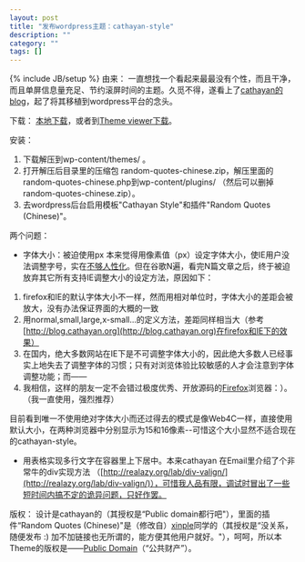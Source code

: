 ```yaml
---
layout: post
title: "发布wordpress主题：cathayan-style"
description: ""
category: ""
tags: []
---
```

{% include JB/setup %}
由来：
一直想找一个看起来最最没有个性，而且干净，而且单屏信息量充足、节约滚屏时间的主题。久觅不得，遂看上了[cathayan的blog](http://blog.cathayan.org/)，起了将其移植到wordpress平台的念头。

下载：
[本地下载](wp-content/uploads/2008/11/cathayan-style.zip)，或者到[Theme viewer下载](http://themes.wordpress.net/columns/2-columns/2534/cathayan-style/)。

安装：

1. 下载解压到wp-content/themes/ 。
2. 打开解压后目录里的压缩包 random-quotes-chinese.zip，解压里面的random-quotes-chinese.php到wp-content/plugins/ （然后可以删掉random-quotes-chinese.zip）。
3. 去wordpress后台启用模板"Cathayan Style"和插件"Random Quotes (Chinese)"。


两个问题：
- 字体大小：被迫使用px
本来觉得用像素值（px）设定字体大小，使IE用户没法调整字号，实在[不够人性化](http://jorux.com/archives/95-websites-of-china-need-to-rewrite-css/)。但在谷歌N遍，看完N篇文章之后，终于被迫放弃其它所有支持IE调整大小的设定方法，原因如下：
1. firefox和IE的默认字体大小不一样，然而用相对单位时，字体大小的差距会被放大，没有办法保证界面的大概的一致
2. 用normal,small,large,x-small...的定义方法，差距同样相当大（参考[http://blog.cathayan.org](http://blog.cathayan.org)在firefox和IE下的效果）
3. 在国内，绝大多数网站在IE下是不可调整字体大小的，因此绝大多数人已经事实上地失去了调整字体的习惯；只有对浏览体验比较敏感的人才会注意到字体调整功能；而——
4. 我相信，这样的朋友一定不会错过极度优秀、开放源码的[Firefox](http://www.mozilla.org.cn/)浏览器：）。（我一直使用，强烈推荐）


目前看到唯一不使用绝对字体大小而还过得去的模式是像Web4C一样，直接使用默认大小，在两种浏览器中分别显示为15和16像素--可惜这个大小显然不适合现在的cathayan-style。
- 用表格实现多行文字在容器里上下居中。本来cathayan 在Email里介绍了个非常牛的div实现方法
（[http://realazy.org/lab/div-valign/](http://realazy.org/lab/div-valign/)），可惜我人品有限，调试时冒出了一些短时间内搞不定的诡异问题，只好作罢。


版权：
设计是cathayan的（其授权是“Public domain都行吧"），里面的插件“Random Quotes (Chinese)"是（修改自）[xinple](http://xinple.org/)同学的（其授权是“没关系，随便发布 :) 加不加链接也无所谓的，能方便其他用户就好。"），呵呵，所以本Theme的版权是——[Public Domain](http://zh.wikipedia.org/wiki/%E5%85%AC%E6%9C%89%E9%A2%86%E5%9F%9F)（“公共财产”）。